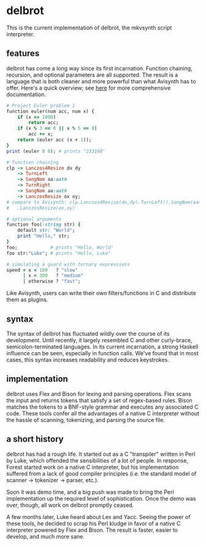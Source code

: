 # delbrot #
This is the current implementation of delbrot, the mkvsynth script interpreter.

## features ##
delbrot has come a long way since its first incarnation. Function chaining, recursion, and optional parameters are all supported. The result is a language that is both cleaner and more powerful than what Avisynth has to offer. Here's a quick overview; see [here](documentation.md) for more comprehensive documentation.

```ruby
# Project Euler problem 1
function euler(num acc, num x) {
    if (x == 1000)
        return acc;
    if (x % 3 == 0 || x % 5 == 0)
        acc += x;
    return (euler acc (x + 1));
}
print (euler 0 0); # prints "233168"

# function chaining
clp -> Lanczos4Resize dx dy
    -> TurnLeft
    -> SangNom aa:aath
    -> TurnRight
    -> SangNom aa:aath
    -> LanczosResize ox oy;
# compare to Avisynth: clp.Lanczos4Resize(dx,dy).TurnLeft().SangNom(aa=aath).TurnRight().SangNom(aa=aath) \
#   .LanczosResize(ox,oy)

# optional arguments
function foo(:string str) {
    default str: "World";
    print "Hello," str;
}
foo;            # prints "Hello, World"
foo str:"Luke"; # prints "Hello, Luke"

# simulating a guard with ternary expressions
speed = x < 100   ? "slow"
      | x < 300   ? "medium"
      | otherwise ? "fast";
```

Like Avisynth, users can write their own filters/functions in C and distribute them as plugins. 

## syntax ##
The syntax of delbrot has fluctuated wildly over the course of its development. Until recently, it largely resembled C and other curly-brace, semicolon-terminated languages. In its current incarnation, a strong Haskell influence can be seen, especially in function calls. We've found that in most cases, this syntax increases readability and reduces keystrokes.

## implementation ##
delbrot uses Flex and Bison for lexing and parsing operations. Flex scans the input and returns tokens that satisfy a set of regex-based rules. Bison matches the tokens to a BNF-style grammar and executes any associated C code. These tools confer all the advantages of a native C interpreter without the hassle of scanning, tokenizing, and parsing the source file.

## a short history ##

delbrot has had a rough life. It started out as a C "transpiler" written in Perl by Luke, which offended the sensibilities of a lot of people. In response, Forest started work on a native C interpreter, but his implementation suffered from a lack of good compiler principles (i.e. the standard model of scanner -> tokenizer -> parser, etc.).

Soon it was demo time, and a big push was made to bring the Perl implementation up the required level of sophistication. Once the demo was over, though, all work on delbrot promptly ceased.

A few months later, Luke heard about Lex and Yacc. Seeing the power of these tools, he decided to scrap his Perl kludge in favor of a native C interpreter powered by Flex and Bison. The result is faster, easier to develop, and much more sane.
